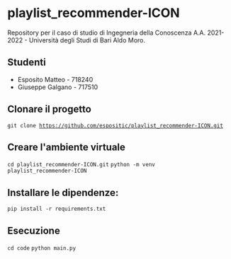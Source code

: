 # playlist_recommender-ICON
Repository per il caso di studio di Ingegneria della Conoscenza A.A. 2021-2022 - Università degli Studi di Bari Aldo Moro.

## Studenti
- Esposito Matteo - 718240
- Giuseppe Galgano - 717510

## Clonare il progetto 
<code>git clone https://github.com/espositic/playlist_recommender-ICON.git</code>

## Creare l'ambiente virtuale
<code>cd playlist_recommender-ICON.git</code>
<code>python -m venv playlist_recommender-ICON</code>

## Installare le dipendenze:
<code>pip install -r requirements.txt</code>

## Esecuzione
<code>cd code</code>
<code>python main.py</code>
